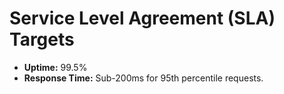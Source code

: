 # Service Level Agreement (SLA) Targets

- **Uptime:** 99.5%
- **Response Time:** Sub-200ms for 95th percentile requests.
